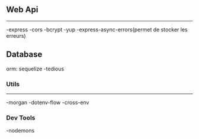 ## Web Api
******
-express 
-cors
-bcrypt
-yup
-express-async-errors(permet de stocker les erreurs)

## Database
orm: sequelize
-tedious


### Utils
********
-morgan
-dotenv-flow
-cross-env

### Dev Tools
-nodemons